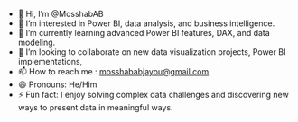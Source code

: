 - 👋 Hi, I’m @MosshabAB
- 👀 I’m interested in Power BI, data analysis, and business intelligence.
- 🌱 I’m currently learning advanced Power BI features, DAX, and data modeling.
- 💞️ I’m looking to collaborate on new data visualization projects, Power BI implementations,
- 📫 How to reach me : mosshababjayou@gmail.com
- 😄 Pronouns: He/Him
- ⚡ Fun fact: I enjoy solving complex data challenges and discovering new ways to present data in meaningful ways.

<!---
MosshabAB/MosshabAB is a ✨ special ✨ repository because its `README.md` (this file) appears on your GitHub profile.
You can click the Preview link to take a look at your changes.
--->
